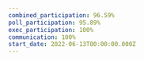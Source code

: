 ```yaml
---
combined_participation: 96.59%
poll_participation: 95.89%
exec_participation: 100%
communication: 100%
start_date: 2022-06-13T00:00:00.000Z
---
```

